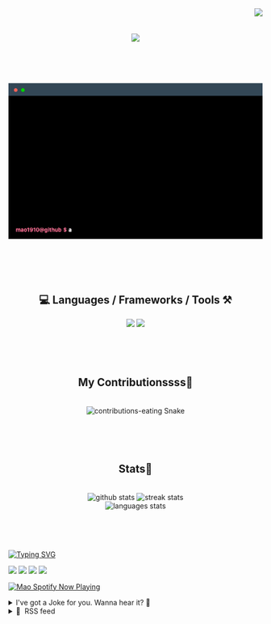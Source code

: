 <!-- VISITOR BADGE -->
<!-- https://github.com/hehuapei/visitor-badge -->

<img align="right" src="https://visitor-badge.laobi.icu/badge?page_id=mao1910.mao1910&left_color=%2379DAF9&right_color=%23FE6E96" />


<!-- TYPING SVG -->
<!-- https://github.com/DenverCoder1/readme-typing-svg -->

<h1 align="center">
    <img src="https://readme-typing-svg.herokuapp.com/?font=Righteous&size=35&center=true&vCenter=true&width=500&height=70&color=FE6E96&font=poppins&duration=5000&lines=Hi+There!+👋;+I'm+Mao!;" />
</h1>

<br/>


<!-- ABOUT ME TERMINAL -->
<h1 align="center">
<img src="./assets/terminal-5.gif" alt="Terminal" />
</h1>

<br/><br/><br/>


<!-- TECHNOLOGIES LOGOS -->
<!-- https://github.com/tandpfun/skill-icons -->

<h2 align="center">💻 Languages / Frameworks / Tools ⚒️</h2>
<div align="center">
    <img src="https://skillicons.dev/icons?i=javascript,typescript,angular,react,html,css,scss,bootstrap,cs,java,spring" />
    <img src="https://skillicons.dev/icons?i=flutter,firebase,supabase,mysql,git,github,gitlab,vscode,idea,maven,figma" />
</div>

<br/><br/><br/>


<!-- CONTRIBUTIONS SNAKE GAME -->
<!-- https://github.com/Platane/snk -->

<div align="center">
  <h2> My Contributionssss🐍 </h2>
  <br>
  <img alt="contributions-eating Snake" src="https://raw.githubusercontent.com/mao1910/mao1910/output/github-contribution-grid-snake.svg" />

  <!-- Four lines below suggested by Planate for Dark mode-->
  <picture>
  <source media="(prefers-color-scheme: dark)" srcset="github-snake-dark.svg" />
  <source media="(prefers-color-scheme: light)" srcset="github-snake.svg" />
  </picture>
  
  <br/><br/><br/>
</div>


<!-- GITHUB STATS -->
<!-- https://github.com/DenverCoder1/github-readme-streak-stats --> <!--  My Vercel -->
<!-- https://github.com/anuraghazra/github-readme-stats --> <!--  My own Vercel -->

<h2 align="center"> Stats📝 </h2>
  <br>
<div align=center>
  <img width=429 src="https://github-readme-stats-mao1910.vercel.app/api?username=mao1910&count_private=true&show_icons=true&theme=dracula&rank_icon=github&hide=contribs&border_radius=10&border_color=79DAF9" alt="github stats"/>
  <img width=396 src="https://github-readme-streak-stats-2235.vercel.app?user=mao1910&count_private=true&theme=dracula&currStreakNum=79DAF9&currStreakLabel=FE6E96&border_radius=10&border=79DAF9" alt="streak stats"/>
  <br/>
  <img src="https://github-readme-stats-mao1910.vercel.app/api/top-langs/?username=mao1910&layout=compact&theme=dracula&border_radius=10&size_weight=0.5&count_weight=0.5&border_color=79DAF9" alt="languages stats" />
</div>

<br/><br/><br/>


<!-- FOOTER -->
<!-- https://github.com/DenverCoder1/readme-typing-svg -->
<!-- https://readme-typing-svg.demolab.com/demo/ -->

<a href="https://git.io/typing-svg"><img src="https://readme-typing-svg.demolab.com?font=Poppins&pause=1000&color=FE6E96&width=535&lines=Thanks+for+dropping+by!;Feel+free+to+check+any+of+the+Socials+below+%F0%9F%91%87;Or+the+Joke+Of+The+Day+if+you're+down+for+a+giggle+%F0%9F%98%9D;Hope+to+see+you+again+%F0%9F%91%8A;Uh%3F+You're+still+here%3F;Well...+I'm+running+out+of+things+to+say...;Tell+you+what%2C+due+to+your+effort+and+perseverance%2C;I+shall+present+you+with+a+short+poem%3A;%22To+code%2C+or+not+to+code%2C+that+is+the+question%3A;Whether+'tis+nobler+in+the+IDE+to+debug;The+errors+and+issues+of+outrageous+software%2C;Or+to+take+up+the+keyboard+against+a+sea+of+bugs;And+by+coding%2C+end+them.%22;by+William+Shakespeare%2C+probably.+;Pretty+sure+that's+Hamlet's.;Alrighty%2C+this+has+been+fun.;But+I'll+restart+the+loop+now...+see+ya+soon!" alt="Typing SVG" /></a>


<!--  SOCIAL NETWORKS -->
<!-- https://github.com/alexandresanlim/Badges4-README.md-Profile -->

  <div> 
    <a href="https://www.deviantart.com/madeinkobaia/art/my-profile-is-under-construction-265626465" target="_blank"><img src="https://img.shields.io/badge/-LinkedIn-%230077B5?style=for-the-badge&logo=linkedin&logoColor=white" target="_blank"></a> <!-- ADD LINKEDIN PROFILE -->
    <a href = "https://www.nicepng.com/ourpic/u2q8o0t4t4r5o0r5_website-under-construction-png-graphic-transparent-website-under/"><img src="https://img.shields.io/badge/Portfolio-4285F4?style=for-the-badge&logo=Google-chrome&logoColor=white" target="_blank"></a> <!-- ADD PORTFOLIO WEBSITE -->
    <a href="https://discord.gg" target="_blank"><img src="https://img.shields.io/badge/Discord-7289DA?style=for-the-badge&logo=discord&logoColor=white" target="_blank"></a> <!-- ADD DISCORD --> <!-- User or Server? -->
    <a href = "mailto:mao1910dev@gmail.com"><img src="https://img.shields.io/badge/Gmail-D14836?style=for-the-badge&logo=gmail&logoColor=white" target="_blank"></a>
  </div>


<!-- SPOTIFY PLAYING-->
<!-- https://github.com/novatorem/novatorem --> <!-- My own Vercel deployment-->

[<img width=438px src="https://spotify-now-playing-git-main-mao1910.vercel.app//api/spotify/?border_color=FE6E96" alt="Mao Spotify Now Playing" />](https://open.spotify.com/user/31542et242zglhf42ydrtqgvuvde)


<!-- JOKE OF THE DAY -->
<!-- https://github.com/ABSphreak/readme-jokes --> <!-- My own Vercel deployment-->

<details>
<summary>I've got a Joke for you. Wanna hear it? 🙈</summary>

<br/>

 <tr>
 <td style="padding-top:4px"><img src = "https://readme-jokes-git-master-mao1910.vercel.app/api?&theme=dracula"></td>
 </tr>

</details>


<!-- RSS FEED -->
<!-- https://github.com/gautamkrishnar/blog-post-workflow -->

<details>
<summary>📕 &nbsp;RSS feed</summary>

<br/>


<!-- BLOG-POST-LIST:START -->
 #### - [Monolithic Apps in Containers: Viable or Not?](https://dev.to/devteam/monolithic-apps-in-containers-viable-or-not-11pm) 
 <details><summary>Article</summary> <blockquote>
<p>Do you think running monolithic applications in containers is a good idea? Share your insights on the benefits and drawbacks of this approach.</p>
</blockquote>

<p>Follow the DEVteam for more discussions and online camaraderie!</p>


<div class="ltag__user ltag__user__id__1">
  <a href="/devteam" class="ltag__user__link profile-image-link">
    <div class="ltag__user__pic">
      <img src="https://res.cloudinary.com/practicaldev/image/fetch/s--DGMHY8k9--/c_limit%2Cf_auto%2Cfl_progressive%2Cq_auto%2Cw_800/https://res.cloudinary.com/practicaldev/image/fetch/s--DG4H-3cI--/c_fill%2Cf_auto%2Cfl_progressive%2Ch_150%2Cq_auto%2Cw_150/https://dev-to-uploads.s3.amazonaws.com/uploads/organization/profile_image/1/d908a186-5651-4a5a-9f76-15200bc6801f.jpg" alt="devteam image">
    </div>
  </a>
  <div class="ltag__user__content">
    <h2>
      <a href="/devteam" class="ltag__user__link">The DEV Team</a>
      Follow
    </h2>
    <div class="ltag__user__summary">
      <a href="/devteam" class="ltag__user__link">
        The team behind this very platform. 😄
      </a>
    </div>
  </div>
</div>
 

 </details> 
 <hr /> 

 #### - [I stopped using Google and here's why.](https://dev.to/alessandrofoglia07/i-stopped-using-google-and-heres-why-421l) 
 <details><summary>Article</summary> <h2>
  
  
  Table of contents
</h2>

<ul>
<li>
Introduction

<ul>
<li>Is there something I can do to be anonymous on the internet?</li>
</ul>


</li>
<li>
1 - Use a privacy-first browser

<ul>
<li>Why I use Brave Browser</li>
</ul>


</li>
<li>2 - Use a privacy-first search engine</li>
<li>3 - Use a VPN</li>
<li>4 - (Advanced) Don't use emails</li>
<li>Conclusion</li>
</ul>

<h2>
  
  
  Introduction
</h2>

<p>I recently got interested in privacy and anonymity on the internet and I found out something mind-blowing.<br>
The sad truth of the internet is the fact that, by default, <strong>you get constantly tracked</strong>. That's because in most cases, mostly if you are not taking the correct precautions, even big companies like <strong>Google</strong> or <strong>Microsoft</strong> store and sell all of your information and movements around the internet to advertising companies, that use that data to sell products to you, and to governments, that always try to track you.</p>

<p>Most of the people justify themselves by saying <em>"But I have nothing to hide!"</em> and I answer them with a famous quotation of <strong>Edward Snowden</strong>:<br>
<em>"Arguing that you don't care about privacy because you have nothing to hide is no different than saying you don't care about free speech because you have nothing to say."</em></p>

<p>It's like someone that watches you using your PC 24 hours a day and records all of your activity, the things you like, your interests and more.<br>
<strong>Isn't that just <em>creepy</em>?</strong></p>

<h3>
  
  
  Is there something I can do to be <em>anonymous</em> on the internet?
</h3>

<p>Obviously, there are some ways to enhance your privacy on the internet without compromising your comfort and here are some.</p>

<h2>
  
  
  1 - Use a privacy-first browser
</h2>

<p>Even though most people use <strong>Google Chrome</strong> or <strong>Microsoft Edge</strong> as default browser, it is really recommended to use any privacy-first browser, like <strong>Mozilla Firefox</strong>, <strong>Brave Browser</strong> or <strong>DuckDuckGo Browser</strong>.<br>
Between these three, I chose and started using Brave Browser for many reasons:</p>

<h3>
  
  
  Why I use Brave Browser
</h3>

<ul>
<li><p>Brave Browser (like Firefox and DuckDuckGo) doesn't track your activity <strong>at all</strong>.</p></li>
<li><p>It is <strong>Chromium Based</strong>, which means that it's based on the open-source Chromium project, the same of Chrome and Edge, so it's easier to get used to it.</p></li>
<li><p>It has an <strong>integrated ad-blocker and tracks-blocker</strong>: many think of this feature as <em>unethical</em>, but I personally like automatic ad-blocking, since I would use an ad-blocker anyway. Also it automatically blocks all kinds of tracks from websites.</p></li>
<li><p>It's the <strong>easiest to set up</strong> for an average user, as most of the privacy features it provides are already packed in and ready to use.</p></li>
<li><p>You can earn <strong>BATs</strong> using Brave: Brave gives you a cryptocurrency named BAT (Basic Attention Token) for using their browser and I think it's actually a nice way to convince people to switch.</p></li>
</ul>

<h2>
  
  
  2 - Use a privacy-first search engine
</h2>

<p>A search engine is a software system that finds web pages that match a web search. The most popular ones are <strong>Google Search</strong> and <strong>Bing Search</strong> (Now with Bing AI) for sure.<br>
The sad thing is that these two are probably the most dangerous ones too: as proof, you can look at how much data Google sends and receives about you in one single search. To do that, you can try to open up DevTools in Google Chrome with <code>F12</code>, go to Network tab, enable the "Preserve log" option and try to search something.</p>

<p>Some nice privacy-first search engines are <strong>DuckDuckGo</strong> (my favorite one, since it's the most customizable and promises to never create a personal history of your searches and to never collect information about your computer that might be used to identify you), <strong>Brave Search</strong> (also keeps no record of your search history), <strong>Searx</strong> and <strong>Startpage</strong>.</p>

<h2>
  
  
  3 - Use a VPN
</h2>

<p>A <strong>VPN</strong>, or <strong>Virtual Private Network</strong>, is a technology that allows you to create a secure and encrypted connection over the internet. A VPN works by creating a secure and encrypted tunnel between your device (such as your computer or smartphone) and a remote server operated by the VPN provider. When you connect to the VPN, your internet traffic is routed through this encrypted tunnel, making it unreadable to anyone trying to intercept it, including hackers and your internet service provider. The VPN server can be located in a different region or country, allowing you to mask your IP address and appear as though you're browsing from that location, which can help you bypass geo-restrictions and enhance your online privacy and security.</p>

<p>There are a lot of trusted VPNs online, like <strong>NorthVPN</strong>, <strong>ExpressVPN</strong> or <strong>Surfshark VPN</strong>. The one I use is <strong>Proton VPN</strong>, made by the <strong>Proton</strong> company (specialized privacy-first services), since it considered the best of the best out there, having however a nice <strong>free plan</strong> that lets you start playing with it.</p>

<h2>
  
  
  4 - (Advanced) Don't use emails
</h2>

<p>When emails were born, privacy and security wasn't such a problem in the internet, so no privacy-safe method was implemented in them, resulting them to be <strong>highly unsecure</strong> nowadays.</p>

<p>Emails work by sending electronic messages through various servers and networks. They lack inherent privacy because the content is often stored on servers, making it susceptible to surveillance or data breaches. To enhance email privacy, try to use end-to-end encrypted email services like ProtonMail or Tutanota, employ strong, unique passwords, enable two-factor authentication, avoid sharing sensitive information via email, and regularly update your email client and plugins to patch security vulnerabilities. Additionally, be cautious about clicking on links or downloading attachments from unknown senders to prevent phishing attacks and malware.</p>

<h2>
  
  
  Conclusion
</h2>

<p>The world of the internet is a vast and interconnected space, but it comes with its own set of challenges, particularly concerning privacy and anonymity. It's crucial to recognize that online tracking and data collection are pervasive, often conducted by large companies and even governments. The notion that "having nothing to hide" justifies relinquishing your privacy is a notion that needs to be challenged.</p>

<p>Fortunately, there are proactive steps you can take to safeguard your online privacy without sacrificing your comfort. The recommendations provided, such as using privacy-first browsers like Brave, adopting search engines like DuckDuckGo, employing VPNs for encrypted connections, and considering secure email services like ProtonMail, offer effective ways to enhance your online anonymity.</p>

<p>Remember, being proactive about your online privacy is not just about protecting your secrets; it's about safeguarding your fundamental right to privacy in an increasingly digital world.</p>

<h3>
  
  
  Who am I?
</h3>

<p>I am an Italian high-school student who is interested in web-dev 🧙‍♂️. If you'd like to support me, you can follow me here and on my <a href="https://github.com/alessandrofoglia07">GitHub</a>, I would really appreciate it 💜</p>

 </details> 
 <hr /> 

 #### - [I made Simba using pure CSS](https://dev.to/melnik909/i-made-simba-using-pure-css-2p4f) 
 <details><summary>Article</summary> <p>Hey folks 👋</p>

<p>I made Simba using only CSS. Check out this Pen! Like or dislike? Please, share your thoughts 🙏</p>

<p><iframe height="600" src="https://codepen.io/melnik909/embed/qaOwqV?height=600&amp;default-tab=result&amp;embed-version=2">
</iframe>
</p>

<p>Full code: <a href="https://codepen.io/melnik909/pen/qaOwqV">https://codepen.io/melnik909/pen/qaOwqV</a></p>

 </details> 
 <hr /> 

 #### - [Introdução ao Python: parte 2](https://dev.to/eduardoromeiro_/introducao-ao-python-parte-2-e8g) 
 <details><summary>Article</summary> <h2>
  
  
  Tipos de dados
</h2>

<p>Continuando com a séria de introdução a Python, vamos falar sobre os tipos de dados básico em Python, é um assunto bem importante porém é bem simples, nos próximos artigos falarei sobre as outras estruturas de dados.</p>

<h3>
  
  
  String
</h3>

<p>O tipo de dado <strong>string</strong> representa um conjunto de caracteres, pensa no seu nome, ele é formado por letras, nas strings cada caracter é indexado, assim podemos acessar um caracter por sua posição, começa sempre na posição 0 e vai até seu tamanho final.</p>

<p>Podemos utilizar tanto aspas simples, aspas duplas, aspas triplas<br>
</p>

<div class="highlight js-code-highlight">
<pre class="highlight python"><code><span class="k">print</span><span class="p">(</span><span class="s">'Eduardo'</span><span class="p">)</span>
<span class="k">print</span><span class="p">(</span><span class="s">"Eduardo"</span><span class="p">)</span>
<span class="k">print</span><span class="p">(</span><span class="s">'''Eduardo'''</span><span class="p">)</span>
</code></pre>

</div>



<p>Vejamos o seu tipo de dados:<br>
</p>

<div class="highlight js-code-highlight">
<pre class="highlight python"><code>
<span class="k">print</span><span class="p">(</span><span class="nb">type</span><span class="p">(</span><span class="s">'Eduardo'</span><span class="p">))</span>

</code></pre>

</div>



<p>Exibindo o tipo:<br>
</p>

<div class="highlight js-code-highlight">
<pre class="highlight plaintext"><code>class &lt;'str'&gt;
</code></pre>

</div>



<p>Nas strings podemos fazer coisas legais, por exemplo acessar um valor por seu indice, veja a seguir<br>
</p>

<div class="highlight js-code-highlight">
<pre class="highlight plaintext"><code>&gt;&gt;&gt; "Eduardo"[0]
'E'
</code></pre>

</div>



<p>Acessando o primeiro <strong>elemento</strong> da palavra "Eduardo" e também podemos percorrer pela string<br>
</p>

<div class="highlight js-code-highlight">
<pre class="highlight plaintext"><code>&gt;&gt;&gt; "Eduardo"[0:2]
'Ed'
</code></pre>

</div>



<p>Aqui a gente começa pelo índice 0 até o índice 2, porém sem incluir o índice 2, no caso pegaremos o índice 0 até o índice 1 e sem incluir o 2.</p>

<p>Para vê mais sobre as strings eu recomendo que leia sobre ela na <a href="https://docs.python.org/pt-br/3/library/stdtypes.html#textseq">documentação oficial</a> do Python que está bem mais detalhada. </p>

<h3>
  
  
  Integer
</h3>

<p>O tipo de dado <strong>inteiro</strong> é basicamente um número sem casas decimais, imagine um número que indica a sua idade, é basicamente isso, porque não existe idade com casas decimais, seria esquisito né? veja exemplo abaixo<br>
Ele pode ser tanto positivo quanto negativo.<br>
</p>

<div class="highlight js-code-highlight">
<pre class="highlight python"><code><span class="k">print</span><span class="p">(</span><span class="mi">1</span><span class="p">)</span>
<span class="k">print</span><span class="p">(</span><span class="o">-</span><span class="mi">1</span><span class="p">)</span>
</code></pre>

</div>



<p>Como tudo em Python é um objeto, o númeiro inteiro é da classe <strong>int</strong></p>

<p>Com a função <strong>type()</strong> podemos imprimir a informação referente aquele tipo de dado.<br>
</p>

<div class="highlight js-code-highlight">
<pre class="highlight python"><code><span class="k">print</span><span class="p">(</span><span class="nb">type</span><span class="p">(</span><span class="mi">10</span><span class="p">))</span>
</code></pre>

</div>



<p>Exibindo o tipo de dado abaixo:<br>
</p>

<div class="highlight js-code-highlight">
<pre class="highlight plaintext"><code>&lt;class 'int'&gt;
</code></pre>

</div>



<p>Ele pertence a class <strong>int</strong>, dentro de classes podemos acessar funcionalidades, porém é um tópicos mais avançado que veremos mais tarde</p>

<h3>
  
  
  Float
</h3>

<p>Agora falaremos sobre o tipo de dado float ou conhecido como ponto flutuante, diferente sobre o tipo inteiro, o ponto flutuante é representado com deciamis, sendo positivo ou negativo, veja abaixo o exemplo:<br>
</p>

<div class="highlight js-code-highlight">
<pre class="highlight python"><code><span class="k">print</span><span class="p">(</span><span class="mf">1.1</span><span class="p">)</span>
<span class="k">print</span><span class="p">(</span><span class="o">-</span><span class="mf">1.1</span><span class="p">)</span>
</code></pre>

</div>



<p>Agora vamos vê o tipo de dado que ele representa com a função <strong>type()</strong><br>
</p>

<div class="highlight js-code-highlight">
<pre class="highlight python"><code><span class="k">print</span><span class="p">(</span><span class="nb">type</span><span class="p">(</span><span class="mf">1.1</span><span class="p">))</span>
</code></pre>

</div>



<p>Veja o resultado abaixo:<br>
</p>

<div class="highlight js-code-highlight">
<pre class="highlight plaintext"><code>&lt;class 'float'&gt;
</code></pre>

</div>



<p>Podemos vê que ele é da class <strong>float</strong> que posui as suas próprias funcionalidades.</p>

<h3>
  
  
  Boolean
</h3>

<p>Esse tipo de dado é bem simples. ele possui apenas dois valores que são <strong>True</strong> ou <strong>False</strong>, eles são muitos utilizados para fazer comparações relacionais e lógicas dentro de uma <strong>estruturas de controle</strong> que veremos mais tarde. </p>

<p>Por agora vamos só mostra os seus valores literais e o seus tipos.<br>
</p>

<div class="highlight js-code-highlight">
<pre class="highlight python"><code><span class="k">print</span><span class="p">(</span><span class="bp">True</span><span class="p">)</span>
<span class="k">print</span><span class="p">(</span><span class="bp">False</span><span class="p">)</span>

<span class="k">print</span><span class="p">(</span><span class="nb">type</span><span class="p">(</span><span class="bp">True</span><span class="p">))</span>
<span class="k">print</span><span class="p">(</span><span class="nb">type</span><span class="p">(</span><span class="bp">False</span><span class="p">))</span>
</code></pre>

</div>



<p>Agora mostrando os seus tipos:<br>
</p>

<div class="highlight js-code-highlight">
<pre class="highlight plaintext"><code>&lt;class 'bool'&gt; # True
&lt;class 'bool'&gt; # False
</code></pre>

</div>



<h3>
  
  
  None
</h3>

<p>O tipo <strong>None</strong> é um tipo de dado "vazio" ele não representa valor nenhum, podemos usar ele quando queremos inicializar um <strong>variável</strong> com nenhum valor, não tem muito falar sobre ele, mas deixei aqui registrado<br>
</p>

<div class="highlight js-code-highlight">
<pre class="highlight python"><code><span class="k">print</span><span class="p">(</span><span class="bp">None</span><span class="p">)</span>
</code></pre>

</div>



<p>Exibindo o tipo de dado <strong>None</strong>:<br>
</p>

<div class="highlight js-code-highlight">
<pre class="highlight plaintext"><code>&lt;class 'NoneType'&gt;
</code></pre>

</div>



 </details> 
 <hr /> 

 #### - [Ayu's Hacktoberfest 2023 Pledge](https://dev.to/adiatiayu/ayus-hacktoberfest-2023-pledge-4d48) 
 <details><summary>Article</summary> <p><a href="https://i.giphy.com/media/3oz8xLSmmt0WaMTbX2/giphy.gif" class="article-body-image-wrapper"><img src="https://i.giphy.com/media/3oz8xLSmmt0WaMTbX2/giphy.gif" alt="cute pumpkin GIF" width="540" height="540"></a></p>

<h2>
  
  
  Intro
</h2>

<p>Hi friends!</p>

<p>I'm Ayu, a tech blogger, front-end developer, open-source contributor, and tech community enthusiast based in the Netherlands. 👋</p>

<p>I've been a member of the DEV community for 4+ years, and I'm part of the moderator team here on DEV and CodeNewbie!😄</p>

<h2>
  
  
  Background
</h2>

<p>This year marks the 5th Hacktoberfest that I'm participating in! 🤩</p>

<p>This time, I want to go beyond by supporting beginners in open source! So, here comes my pledge.</p>

<h2>
  
  
  Pledge
</h2>

<h3>
  
  
  One Accepted PR
</h3>

<p>As in previous years, I aim to have at least 1 PR accepted for Hacktoberfest.</p>

<p>I know, I know. You might be saying, "Are you serious? We need <strong>four</strong> PRs to complete Hacktoberfest."</p>

<p>This is what works for me. Setting achievable and realistic goals gives less pressure and makes me enjoy the process. And when I've achieved it, I constantly challenge myself to do more.</p>

<p>So, if you are wondering, I completed each of my previous Hacktoberfest, and in the last three years, with more than four PRs accepted and merged during the events. 😊</p>

<h3>
  
  
  Supporting Open Source Community
</h3>

<p>This year, I want to focus more on supporting the open-source community, especially beginners in open-source.</p>

<p>I will guide and answer open-source questions for anyone who needs one. And I'm volunteering in some tech communities — <a href="https://virtualcoffee.io/">Virtual Coffee</a>, <a href="https://opensauced.pizza/">OpenSauced</a> and <a href="https://www.shesharp.co/">SheSharp</a> — to be a mentor, a Hacktoberfest support, and a maintainer during the event.</p>

<p><a href="https://i.giphy.com/media/CjmvTCZf2U3p09Cn0h/giphy-downsized.gif" class="article-body-image-wrapper"><img src="https://i.giphy.com/media/CjmvTCZf2U3p09Cn0h/giphy-downsized.gif" alt="Cat put on sunglasses with text I'm ready GIF" width="348" height="328"></a></p>

 </details> 
 <hr /> 
<!-- BLOG-POST-LIST:END -->
</table>
</details>


<!-- TODO
Change the 3stats boxes around, possibly two on top and one on bottom
Fix RSSfeed
Fix Spotify Playlists
Fix Socials [Portfolio, Discord, Linkedin]
In the future, add Public Repositories of Selected Projects
-->
